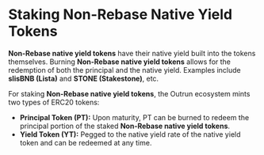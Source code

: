 # Staking Non-Rebase Native Yield Tokens

**Non-Rebase native yield tokens** have their native yield built into the tokens themselves. Burning **Non-Rebase native yield tokens** allows for the redemption of both the principal and the native yield. Examples include **slisBNB (Lista)** and **STONE (Stakestone)**, etc.

For staking **Non-Rebase native yield tokens**, the Outrun ecosystem mints two types of ERC20 tokens:

* **Principal Token (PT):** Upon maturity, PT can be burned to redeem the principal portion of the staked **Non-Rebase native yield tokens**.
* **Yield Token (YT):** Pegged to the native yield rate of the native yield token and can be redeemed at any time.
